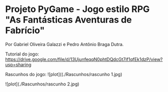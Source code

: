 # Projeto PyGame - Jogo estilo RPG "As Fantásticas Aventuras de Fabrício"
Por Gabriel Oliveira Galazzi e Pedro Antônio Braga Dutra.


Tutorial do jogo: 
https://drive.google.com/file/d/13UjunfeqqN0phtDQdcGt7if1qfEk1dzP/view?usp=sharing

Rascunhos do jogo:
![plot]((./Rascunhos/rascunho 1.jpg)

![plot](./Rascunhos/rascunho 2.jpg)